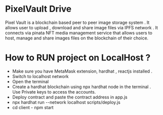 # PixelVault Drive
Pixel Vault is a blockchain based peer to peer image storage system . It allows user to upload , download and share image files via IPFS network . It connects via pinata  NFT media management service that allows users to host, manage and share images files on the blockchain of their choice.

# How to RUN project on LocalHost ? 
- Make sure you have MetaMask extension, hardhat , reactjs  installed .
- Switch to localhost network
- Open the terminal 
- Create a hardhat blockchain using npx hardhat node in the terminal . Use Private keys to access the accounts.
- Deploy contract and paste the contract address in app.js 
-  npx hardhat run --network localhost scripts/deploy.js
- cd client
- npm start
